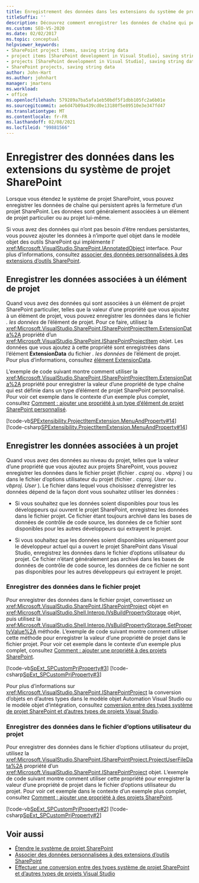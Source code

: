 ```yaml
---
title: Enregistrement des données dans les extensions du système de projet SharePoint | Microsoft Docs
titleSuffix: ''
description: Découvrez comment enregistrer les données de chaîne qui persistent après la fermeture d’un projet SharePoint qui contient une extension.
ms.custom: SEO-VS-2020
ms.date: 02/02/2017
ms.topic: conceptual
helpviewer_keywords:
- SharePoint project items, saving string data
- project items [SharePoint development in Visual Studio], saving string data
- projects [SharePoint development in Visual Studio], saving string data
- SharePoint projects, saving string data
author: John-Hart
ms.author: johnhart
manager: jmartens
ms.workload:
- office
ms.openlocfilehash: 579289a7ba5afa1eb50bdf5f1dbb105fc2a6b01e
ms.sourcegitcommit: ae6d47b09a439cd0e13180f5e89510e3e347fd47
ms.translationtype: MT
ms.contentlocale: fr-FR
ms.lasthandoff: 02/08/2021
ms.locfileid: "99881566"
---
```

# <a name="save-data-in-extensions-of-the-sharepoint-project-system"></a>Enregistrer des données dans les extensions du système de projet SharePoint
  Lorsque vous étendez le système de projet SharePoint, vous pouvez enregistrer les données de chaîne qui persistent après la fermeture d’un projet SharePoint. Les données sont généralement associées à un élément de projet particulier ou au projet lui-même.

 Si vous avez des données qui n’ont pas besoin d’être rendues persistantes, vous pouvez ajouter les données à n’importe quel objet dans le modèle objet des outils SharePoint qui implémente l' <xref:Microsoft.VisualStudio.SharePoint.IAnnotatedObject> interface. Pour plus d’informations, consultez [associer des données personnalisées à des extensions d’outils SharePoint](../sharepoint/associating-custom-data-with-sharepoint-tools-extensions.md).

## <a name="save-data-that-is-associated-with-a-project-item"></a>Enregistrer les données associées à un élément de projet
 Quand vous avez des données qui sont associées à un élément de projet SharePoint particulier, telles que la valeur d’une propriété que vous ajoutez à un élément de projet, vous pouvez enregistrer les données dans le fichier *. les données* de l’élément de projet. Pour ce faire, utilisez la <xref:Microsoft.VisualStudio.SharePoint.ISharePointProjectItem.ExtensionData%2A> propriété d’un <xref:Microsoft.VisualStudio.SharePoint.ISharePointProjectItem> objet. Les données que vous ajoutez à cette propriété sont enregistrées dans l’élément **ExtensionData** du fichier *. les données* de l’élément de projet. Pour plus d’informations, consultez [élément ExtensionData](../sharepoint/extensiondata-element.md).

 L’exemple de code suivant montre comment utiliser la <xref:Microsoft.VisualStudio.SharePoint.ISharePointProjectItem.ExtensionData%2A> propriété pour enregistrer la valeur d’une propriété de type chaîne qui est définie dans un type d’élément de projet SharePoint personnalisé. Pour voir cet exemple dans le contexte d’un exemple plus complet, consultez [Comment : ajouter une propriété à un type d’élément de projet SharePoint personnalisé](../sharepoint/how-to-add-a-property-to-a-custom-sharepoint-project-item-type.md).

 [!code-vb[SPExtensibility.ProjectItemExtension.MenuAndProperty#14](../sharepoint/codesnippet/VisualBasic/projectitemmenuandproperty/extension/projectitemtypeproperty.vb#14)]
 [!code-csharp[SPExtensibility.ProjectItemExtension.MenuAndProperty#14](../sharepoint/codesnippet/CSharp/projectitemmenuandproperty/extension/projectitemtypeproperty.cs#14)]

## <a name="save-data-that-is-associated-with-a-project"></a>Enregistrer les données associées à un projet
 Quand vous avez des données au niveau du projet, telles que la valeur d’une propriété que vous ajoutez aux projets SharePoint, vous pouvez enregistrer les données dans le fichier projet (fichier *. csproj* ou *. vbproj* ) ou dans le fichier d’options utilisateur du projet (fichier *. csproj. User* ou *. vbproj. User* ). Le fichier dans lequel vous choisissez d’enregistrer les données dépend de la façon dont vous souhaitez utiliser les données :

- Si vous souhaitez que les données soient disponibles pour tous les développeurs qui ouvrent le projet SharePoint, enregistrez les données dans le fichier projet. Ce fichier étant toujours archivé dans les bases de données de contrôle de code source, les données de ce fichier sont disponibles pour les autres développeurs qui extrayent le projet.

- Si vous souhaitez que les données soient disponibles uniquement pour le développeur actuel qui a ouvert le projet SharePoint dans Visual Studio, enregistrez les données dans le fichier d’options utilisateur du projet. Ce fichier n’étant généralement pas archivé dans les bases de données de contrôle de code source, les données de ce fichier ne sont pas disponibles pour les autres développeurs qui extrayent le projet.

### <a name="save-data-to-the-project-file"></a>Enregistrer des données dans le fichier projet
 Pour enregistrer des données dans le fichier projet, convertissez un <xref:Microsoft.VisualStudio.SharePoint.ISharePointProject> objet en <xref:Microsoft.VisualStudio.Shell.Interop.IVsBuildPropertyStorage> objet, puis utilisez la <xref:Microsoft.VisualStudio.Shell.Interop.IVsBuildPropertyStorage.SetPropertyValue%2A> méthode. L’exemple de code suivant montre comment utiliser cette méthode pour enregistrer la valeur d’une propriété de projet dans le fichier projet. Pour voir cet exemple dans le contexte d’un exemple plus complet, consultez [Comment : ajouter une propriété à des projets SharePoint](../sharepoint/how-to-add-a-property-to-sharepoint-projects.md).

 [!code-vb[SpExt_SPCustomPrjProperty#3](../sharepoint/codesnippet/VisualBasic/customspproperty/customproperty.vb#3)]
 [!code-csharp[SpExt_SPCustomPrjProperty#3](../sharepoint/codesnippet/CSharp/customspproperty/customproperty.cs#3)]

 Pour plus d’informations sur <xref:Microsoft.VisualStudio.SharePoint.ISharePointProject> la conversion d’objets en d’autres types dans le modèle objet Automation Visual Studio ou le modèle objet d’intégration, consultez [conversion entre des types système de projet SharePoint et d’autres types de projets Visual Studio](../sharepoint/converting-between-sharepoint-project-system-types-and-other-visual-studio-project-types.md).

### <a name="save-data-to-the-project-user-option-file"></a>Enregistrer des données dans le fichier d’options utilisateur du projet
 Pour enregistrer des données dans le fichier d’options utilisateur du projet, utilisez la <xref:Microsoft.VisualStudio.SharePoint.ISharePointProject.ProjectUserFileData%2A> propriété d’un <xref:Microsoft.VisualStudio.SharePoint.ISharePointProject> objet. L’exemple de code suivant montre comment utiliser cette propriété pour enregistrer la valeur d’une propriété de projet dans le fichier d’options utilisateur du projet. Pour voir cet exemple dans le contexte d’un exemple plus complet, consultez [Comment : ajouter une propriété à des projets SharePoint](../sharepoint/how-to-add-a-property-to-sharepoint-projects.md).

 [!code-vb[SpExt_SPCustomPrjProperty#2](../sharepoint/codesnippet/VisualBasic/customspproperty/customproperty.vb#2)]
 [!code-csharp[SpExt_SPCustomPrjProperty#2](../sharepoint/codesnippet/CSharp/customspproperty/customproperty.cs#2)]

## <a name="see-also"></a>Voir aussi
- [Étendre le système de projet SharePoint](../sharepoint/extending-the-sharepoint-project-system.md)
- [Associer des données personnalisées à des extensions d’outils SharePoint](../sharepoint/associating-custom-data-with-sharepoint-tools-extensions.md)
- [Effectuer une conversion entre des types système de projet SharePoint et d’autres types de projets Visual Studio](../sharepoint/converting-between-sharepoint-project-system-types-and-other-visual-studio-project-types.md)
